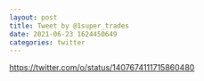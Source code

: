 ```yaml
--- 
layout: post 
title: Tweet by @1super_trades 
date: 2021-06-23 1624450649 
categories: twitter 
--- 
```

https://twitter.com/o/status/1407674111715860480